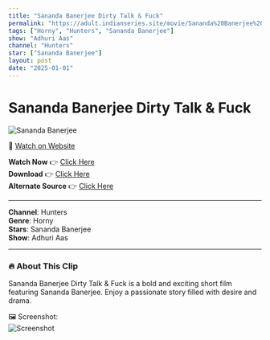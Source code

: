 ```yaml
---
title: "Sananda Banerjee Dirty Talk & Fuck"
permalink: "https://adult.indianseries.site/movie/Sananda%20Banerjee%20Dirty%20Talk%20%26%20Fuck"
tags: ["Horny", "Hunters", "Sananda Banerjee"]
show: "Adhuri Aas"
channel: "Hunters"
star: ["Sananda Banerjee"]
layout: post
date: "2025-01-01"
---
```


# Sananda Banerjee Dirty Talk & Fuck

![Sananda Banerjee](https://shorts.desisins.com/wp-content/uploads/2024/03/Sananda-Banerjee-Horny-DesiSins.com_.jpg)

🔗 [Watch on Website](https://adult.indianseries.site/movie/Sananda%20Banerjee%20Dirty%20Talk%20%26%20Fuck)

**Watch Now** 👉 [Click Here](https://adult.indianseries.site/movie/Sananda%20Banerjee%20Dirty%20Talk%20%26%20Fuck)  
**Download** 👉 [Click Here](https://adult.indianseries.site/movie/Sananda%20Banerjee%20Dirty%20Talk%20%26%20Fuck)  
**Alternate Source** 👉 [Click Here](https://adult.indianseries.site/movie/Sananda%20Banerjee%20Dirty%20Talk%20%26%20Fuck)

---

**Channel**: Hunters  
**Genre**: Horny  
**Stars**: Sananda Banerjee  
**Show**: Adhuri Aas

---

### 🔥 About This Clip

Sananda Banerjee Dirty Talk & Fuck is a bold and exciting short film featuring Sananda Banerjee. Enjoy a passionate story filled with desire and drama.
 
🖼️ Screenshot:  
![Screenshot](https://shorts.desisins.com/wp-content/uploads/2024/03/Sananda-Banerjee-Horny-DesiSins.com_.jpg)
